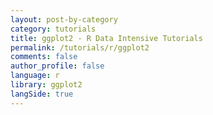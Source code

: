 ```yaml
---
layout: post-by-category
category: tutorials
title: ggplot2 - R Data Intensive Tutorials
permalink: /tutorials/r/ggplot2
comments: false
author_profile: false
language: r
library: ggplot2
langSide: true
---
```

